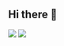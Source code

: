 ## Hi there 👋
<!--
**Huisun-Eom/Huisun-Eom** is a ✨ _special_ ✨ repository because its `README.md` (this file) appears on your GitHub profile.

Here are some ideas to get you started:

- 🔭 I’m currently working on ...
- 🌱 I’m currently learning ...
- 👯 I’m looking to collaborate on ...
- 🤔 I’m looking for help with ...
- 💬 Ask me about ...
- 📫 How to reach me: ...
- 😄 Pronouns: ...
- ⚡ Fun fact: ...
-->


<a href="https://blog.naver.com/uhs0210" target="_blank">
<img src="https://img.shields.io/badge/Blog-000?style=social&logo=naver&logoColor=03C75A"/></a>



<a href="https://www.instagram.com/sssun._.sssun?igsh=MXY1ZTBoemg4NW1mNA%3D%3D&utm_source=qr" target="_blank">
<img src="https://img.shields.io/badge/Instagram-000?style=social&logo=instagram&logoColor=E4405F"/></a>

